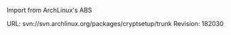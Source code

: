 Import from ArchLinux's ABS

URL: svn://svn.archlinux.org/packages/cryptsetup/trunk
Revision: 182030
